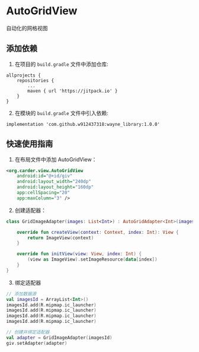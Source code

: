# AutoGridView

自动化的网格视图

## 添加依赖

1. 在项目的 `build.gradle` 文件中添加仓库:

```
allprojects {
    repositories {
        ...
        maven { url 'https://jitpack.io' }
    }
}
```

2. 在模块的 `build.gradle` 文件中引入依赖:

```
implementation 'com.github.w912437318:wayne_library:1.0.0'
```


## 快速使用指南

1. 在布局文件中添加 AutoGridView：

```XML
<org.carder.view.AutoGridView
    android:id="@+id/giv"
    android:layout_width="240dp"
    android:layout_height="160dp"
    app:cellSpacing="20"
    app:maxColumn="3" />
```

2. 创建适配器：

```Kotlin
class GridImageAdapter(images: List<Int>) : AutoGridAdapter<Int>(images) {

    override fun createView(context: Context, index: Int): View {
        return ImageView(context)
    }

    override fun initView(view: View, index: Int) {
        (view as ImageView).setImageResource(data[index])
    }
}
```

3. 绑定适配器

```Kotlin
// 添加数据源
val imagesId = ArrayList<Int>()
imagesId.add(R.mipmap.ic_launcher)
imagesId.add(R.mipmap.ic_launcher)
imagesId.add(R.mipmap.ic_launcher)
imagesId.add(R.mipmap.ic_launcher)

// 创建并绑定适配器
val adapter = GridImageAdapter(imagesId)
giv.setAdapter(adapter)
```
